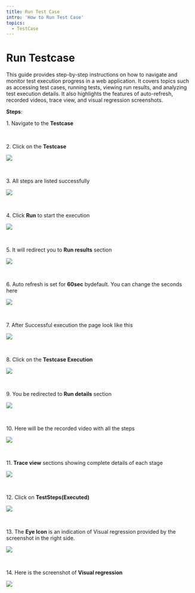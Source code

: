 ```yaml
---
title: Run Test Case
intro: 'How to Run Test Case'
topics:
  - TestCase
---
```


# Run Testcase




This guide provides step-by-step instructions on how to navigate and monitor test execution progress in a web application. It covers topics such as accessing test cases, running tests, viewing run results, and analyzing test execution details. It also highlights the features of auto-refresh, recorded videos, trace view, and visual regression screenshots.

**Steps**: 


1\. Navigate to the **Testcase**

<br>

2\. Click on the **Testcase**

![](https://ajeuwbhvhr.cloudimg.io/colony-recorder.s3.amazonaws.com/files/2024-02-29/99862d46-e66a-4bb2-9915-241ba3562bb3/ascreenshot.jpeg?tl_px=101,96&br_px=1284,757&force_format=png&width=1120.0&wat=1&wat_opacity=0.7&wat_gravity=northwest&wat_url=https://colony-recorder.s3.us-west-1.amazonaws.com/images/watermarks/FB923C_standard.png&wat_pad=524,277)

<br>

3\. All steps are listed successfully

![](https://ajeuwbhvhr.cloudimg.io/colony-recorder.s3.amazonaws.com/files/2024-02-29/82f8581e-6efd-4705-8553-cb125410150f/ascreenshot.jpeg?tl_px=190,131&br_px=1373,792&force_format=png&width=1120.0&wat=1&wat_opacity=0.7&wat_gravity=northwest&wat_url=https://colony-recorder.s3.us-west-1.amazonaws.com/images/watermarks/FB923C_standard.png&wat_pad=524,277)

<br>

4\. Click **Run** to start the execution

![](https://ajeuwbhvhr.cloudimg.io/colony-recorder.s3.amazonaws.com/files/2024-02-29/542d9e91-c57a-4efb-95f4-15d35df6a330/user_cropped_screenshot.jpeg?tl_px=737,0&br_px=1920,660&force_format=png&width=1120.0&wat=1&wat_opacity=0.7&wat_gravity=northwest&wat_url=https://colony-recorder.s3.us-west-1.amazonaws.com/images/watermarks/FB923C_standard.png&wat_pad=630,1)

<br>

5\. It will redirect you to **Run results** section

![](https://ajeuwbhvhr.cloudimg.io/colony-recorder.s3.amazonaws.com/files/2024-02-29/7fa0e6a9-d024-44ee-8bf8-d85a4f7f2011/user_cropped_screenshot.jpeg?tl_px=20,0&br_px=1203,660&force_format=png&width=1120.0&wat=1&wat_opacity=0.7&wat_gravity=northwest&wat_url=https://colony-recorder.s3.us-west-1.amazonaws.com/images/watermarks/FB923C_standard.png&wat_pad=524,237)

<br>

6\. Auto refresh is set for **60sec** bydefault. You can change the seconds here

![](https://ajeuwbhvhr.cloudimg.io/colony-recorder.s3.amazonaws.com/files/2024-02-29/a2908a04-0d15-43c9-8dff-c7e76154cc28/ascreenshot.jpeg?tl_px=608,0&br_px=1791,660&force_format=png&width=1120.0&wat=1&wat_opacity=0.7&wat_gravity=northwest&wat_url=https://colony-recorder.s3.us-west-1.amazonaws.com/images/watermarks/FB923C_standard.png&wat_pad=524,222)

<br>

7\. After Successful execution the page look like this

![](https://ajeuwbhvhr.cloudimg.io/colony-recorder.s3.amazonaws.com/files/2024-02-29/9b7ab0b5-e4a6-48dc-a2fc-8ddc095ae148/ascreenshot.jpeg?tl_px=96,102&br_px=1279,763&force_format=png&width=1120.0&wat=1&wat_opacity=0.7&wat_gravity=northwest&wat_url=https://colony-recorder.s3.us-west-1.amazonaws.com/images/watermarks/FB923C_standard.png&wat_pad=524,277)

<br>

8\. Click on the **Testcase Execution**

![](https://ajeuwbhvhr.cloudimg.io/colony-recorder.s3.amazonaws.com/files/2024-02-29/5ecbc8f9-ad85-4054-a45a-384d7d753c38/ascreenshot.jpeg?tl_px=194,1&br_px=1377,662&force_format=png&width=1120.0&wat=1&wat_opacity=0.7&wat_gravity=northwest&wat_url=https://colony-recorder.s3.us-west-1.amazonaws.com/images/watermarks/FB923C_standard.png&wat_pad=524,277)

<br>

9\. You be redirected to **Run details** section

![](https://ajeuwbhvhr.cloudimg.io/colony-recorder.s3.amazonaws.com/files/2024-02-29/fa1a4499-3477-44d6-8b32-a052df3ae8f7/user_cropped_screenshot.jpeg?tl_px=0,15&br_px=1182,676&force_format=png&width=1120.0&wat=1&wat_opacity=0.7&wat_gravity=northwest&wat_url=https://colony-recorder.s3.us-west-1.amazonaws.com/images/watermarks/FB923C_standard.png&wat_pad=441,277)

<br>

10\. Here will be the recorded video with all the steps

![](https://ajeuwbhvhr.cloudimg.io/colony-recorder.s3.amazonaws.com/files/2024-02-29/6e1be452-2c7c-493c-aa47-0b9a1e81bdd4/ascreenshot.jpeg?tl_px=0,164&br_px=1182,825&force_format=png&width=1120.0&wat=1&wat_opacity=0.7&wat_gravity=northwest&wat_url=https://colony-recorder.s3.us-west-1.amazonaws.com/images/watermarks/FB923C_standard.png&wat_pad=309,277)

<br>

11\. **Trace view** sections showing complete details of each stage

![](https://ajeuwbhvhr.cloudimg.io/colony-recorder.s3.amazonaws.com/files/2024-02-29/c51376dd-70f5-408c-9379-ad75843c3f53/user_cropped_screenshot.jpeg?tl_px=737,251&br_px=1920,911&force_format=png&width=1120.0&wat=1&wat_opacity=0.7&wat_gravity=northwest&wat_url=https://colony-recorder.s3.us-west-1.amazonaws.com/images/watermarks/FB923C_standard.png&wat_pad=599,377)

<br>

12\. Click on **TestSteps(Executed)**

![](https://ajeuwbhvhr.cloudimg.io/colony-recorder.s3.amazonaws.com/files/2024-02-29/8a3a51aa-8690-4205-bd0e-9ef8112011b7/user_cropped_screenshot.jpeg?tl_px=0,0&br_px=1182,660&force_format=png&width=1120.0&wat=1&wat_opacity=0.7&wat_gravity=northwest&wat_url=https://colony-recorder.s3.us-west-1.amazonaws.com/images/watermarks/FB923C_standard.png&wat_pad=397,216)

<br>

13\. The **Eye Icon** is an indication of Visual regression provided by the screenshot in the right side.

![](https://ajeuwbhvhr.cloudimg.io/colony-recorder.s3.amazonaws.com/files/2024-02-29/acd4aa72-4f36-4ddd-9210-f4ef0d38fb41/user_cropped_screenshot.jpeg?tl_px=617,189&br_px=1800,850&force_format=png&width=1120.0&wat=1&wat_opacity=0.7&wat_gravity=northwest&wat_url=https://colony-recorder.s3.us-west-1.amazonaws.com/images/watermarks/FB923C_standard.png&wat_pad=524,277)

<br>

14\. Here is the screenshot of **Visual regression**

![](https://ajeuwbhvhr.cloudimg.io/colony-recorder.s3.amazonaws.com/files/2024-02-29/5c3d9193-00ba-4b79-8086-35d8907cd39d/user_cropped_screenshot.jpeg?tl_px=737,251&br_px=1920,911&force_format=png&width=1120.0&wat=1&wat_opacity=0.7&wat_gravity=northwest&wat_url=https://colony-recorder.s3.us-west-1.amazonaws.com/images/watermarks/FB923C_standard.png&wat_pad=782,288)



